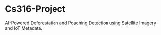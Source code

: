 # Cs316-Project
AI-Powered Deforestation and Poaching Detection using Satellite Imagery and IoT Metadata.
